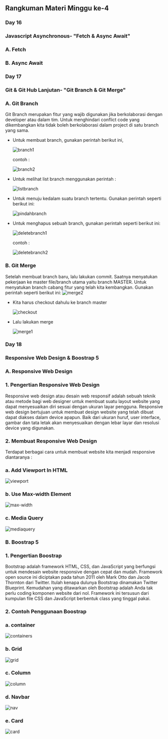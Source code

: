 ## Rangkuman Materi Minggu ke-4
### Day 16
### Javascript Asynchronous- "Fetch & Async Await"
### A. Fetch
### B. Async Await

### Day 17
### Git & Git Hub Lanjutan- "Git Branch & Git Merge"
### A. Git Branch
Git Branch merupakan fitur yang wajib digunakan jika berkolaborasi dengan developer atau dalam tim. Untuk menghindari conflict code yang dikembangkan 
kita tidak boleh berkolaborasi dalam project di satu branch yang sama.
  - Untuk membuat branch, gunakan perintah berikut ini,
    
    ![branch1](https://user-images.githubusercontent.com/114325558/196090060-f86d69d2-f439-4c98-97e8-df1bf40ceede.JPG)
    
    contoh :
    
    ![branch2](https://user-images.githubusercontent.com/114325558/196090077-c278c60f-0829-470e-b243-6246e7c36b07.JPG)
    
  - Untuk melihat list branch menggunakan perintah :
  
    ![listbranch](https://user-images.githubusercontent.com/114325558/196089481-bd1293f4-acfd-4487-84b1-b5bf852984f8.JPG)
    
  - Untuk menuju kedalam suatu branch tertentu. Gunakan perintah seperti berikut ini:
  
    ![pindahbranch](https://user-images.githubusercontent.com/114325558/196089417-4da76715-1723-44a7-aa5a-997edd9acc2e.JPG)
    
  - Untuk menghapus sebuah branch, gunakan perintah seperti berikut ini:
    
    ![deletebranch1](https://user-images.githubusercontent.com/114325558/196089593-7e1eebad-5e5e-43d8-b7e6-61f5d0626c08.JPG)
    
    contoh :
    
    ![deletebranch2](https://user-images.githubusercontent.com/114325558/196089659-25652154-5a03-410c-9f77-f7e653088786.JPG)
    
### B. Git Merge
Setelah membuat branch baru, lalu lakukan commit. Saatnya menyatukan pekerjaan ke master file/branch utama yaitu branch MASTER.
Untuk menyatukan branch cabang fitur yang telah kita kembangkan. Gunakan perintah seperti berikut ini:
![merge2](https://user-images.githubusercontent.com/114325558/196090582-320e3e15-b2df-4dee-9a21-6d1003b06db2.JPG)
    
  - Kita harus checkout dahulu ke branch master

    ![checkout](https://user-images.githubusercontent.com/114325558/196090348-e60ef052-b481-4014-a342-bf7179fe347a.JPG)
    
  - Lalu lakukan merge

    ![merge1](https://user-images.githubusercontent.com/114325558/196090428-9c92552a-b054-45a6-b601-09fc0c38dbd0.JPG)
  
### Day 18
### Responsive Web Design & Boostrap 5
### A. Responsive Web Design
### 1. Pengertian Responsive Web Design
Responsive web design atau desain web responsif adalah sebuah teknik atau metode bagi web designer untuk membuat suatu layout website yang dapat menyesuaikan 
diri sesuai dengan ukuran layar pengguna. Responsive web design bertujuan untuk membuat design website yang telah dibuat dapat diakses dalam device apapun.
Baik dari ukuran huruf, user interface, gambar dan tata letak akan menyesuaikan dengan lebar layar dan resolusi device yang digunakan.

### 2. Membuat Responsive Web Design
Terdapat berbagai cara untuk membuat website kita menjadi responsive diantaranya :
  ### a. Add Viewport In HTML
  
  ![viewport](https://user-images.githubusercontent.com/114325558/196091195-eb4f1f98-52a5-4001-aa27-a8ebb585cf40.JPG)
  
  ### b. Use Max-width Element
  
  ![max-width](https://user-images.githubusercontent.com/114325558/196091405-01be374c-0847-45a0-97e9-29938d50cd1f.JPG)
  
  ### c. Media Query
  
  ![mediaquery](https://user-images.githubusercontent.com/114325558/196091622-52ff0cb8-d7e6-436a-aaa2-ad511dcfcbc2.JPG)
    
### B. Boostrap 5
### 1. Pengertian Boostrap
Bootstrap adalah framework HTML, CSS, dan JavaScript yang berfungsi untuk mendesain website responsive dengan cepat dan mudah. Framework open source ini diciptakan pada tahun 2011 oleh Mark Otto dan Jacob Thornton dari Twitter. Itulah kenapa dulunya Bootstrap dinamakan Twitter Blueprint. Kemudahan yang ditawarkan oleh Bootstrap adalah Anda tak perlu coding komponen website dari nol. Framework ini tersusun dari kumpulan file CSS dan JavaScript berbentuk class yang tinggal pakai.

### 2. Contoh Penggunaan Boostrap
### a. container

![containers](https://user-images.githubusercontent.com/114325558/196092425-e37c5446-c5a2-487a-a4f9-5aee9c8ce9ed.JPG)

### b. Grid

  ![grid](https://user-images.githubusercontent.com/114325558/196092254-98c77b45-08e0-4ce8-8e65-c6055844061c.JPG)
  
### c. Column

![column](https://user-images.githubusercontent.com/114325558/196092644-2d426bac-df39-4f1f-85f6-7aebd76e85e2.JPG)

### d. Navbar

![nav](https://user-images.githubusercontent.com/114325558/196093286-1af45f64-23c5-4aab-ab63-65cfd3c132f8.JPG)

### e. Card

![card](https://user-images.githubusercontent.com/114325558/196093593-c519e9be-a6de-4f71-843e-6eacb9e82c96.JPG)





  

